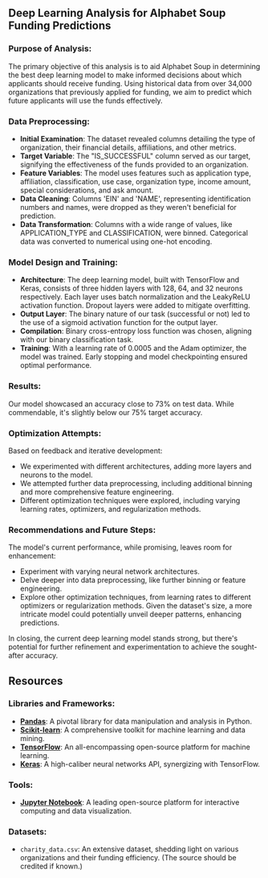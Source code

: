 ## Deep Learning Analysis for Alphabet Soup Funding Predictions

### Purpose of Analysis:
The primary objective of this analysis is to aid Alphabet Soup in determining the best deep learning model to make informed decisions about which applicants should receive funding. Using historical data from over 34,000 organizations that previously applied for funding, we aim to predict which future applicants will use the funds effectively.

### Data Preprocessing:
- **Initial Examination**: The dataset revealed columns detailing the type of organization, their financial details, affiliations, and other metrics.
- **Target Variable**: The "IS_SUCCESSFUL" column served as our target, signifying the effectiveness of the funds provided to an organization.
- **Feature Variables**: The model uses features such as application type, affiliation, classification, use case, organization type, income amount, special considerations, and ask amount.
- **Data Cleaning**: Columns 'EIN' and 'NAME', representing identification numbers and names, were dropped as they weren't beneficial for prediction.
- **Data Transformation**: Columns with a wide range of values, like APPLICATION_TYPE and CLASSIFICATION, were binned. Categorical data was converted to numerical using one-hot encoding.

### Model Design and Training:
- **Architecture**: The deep learning model, built with TensorFlow and Keras, consists of three hidden layers with 128, 64, and 32 neurons respectively. Each layer uses batch normalization and the LeakyReLU activation function. Dropout layers were added to mitigate overfitting.
- **Output Layer**: The binary nature of our task (successful or not) led to the use of a sigmoid activation function for the output layer.
- **Compilation**: Binary cross-entropy loss function was chosen, aligning with our binary classification task.
- **Training**: With a learning rate of 0.0005 and the Adam optimizer, the model was trained. Early stopping and model checkpointing ensured optimal performance.

### Results:
Our model showcased an accuracy close to 73% on test data. While commendable, it's slightly below our 75% target accuracy.

### Optimization Attempts:
Based on feedback and iterative development:
- We experimented with different architectures, adding more layers and neurons to the model.
- We attempted further data preprocessing, including additional binning and more comprehensive feature engineering.
- Different optimization techniques were explored, including varying learning rates, optimizers, and regularization methods.

### Recommendations and Future Steps:
The model's current performance, while promising, leaves room for enhancement:
- Experiment with varying neural network architectures.
- Delve deeper into data preprocessing, like further binning or feature engineering.
- Explore other optimization techniques, from learning rates to different optimizers or regularization methods.
Given the dataset's size, a more intricate model could potentially unveil deeper patterns, enhancing predictions.

In closing, the current deep learning model stands strong, but there's potential for further refinement and experimentation to achieve the sought-after accuracy.

## Resources

### Libraries and Frameworks:
- [**Pandas**](https://pandas.pydata.org/): A pivotal library for data manipulation and analysis in Python.
- [**Scikit-learn**](https://scikit-learn.org/stable/): A comprehensive toolkit for machine learning and data mining.
- [**TensorFlow**](https://www.tensorflow.org/): An all-encompassing open-source platform for machine learning.
- [**Keras**](https://keras.io/): A high-caliber neural networks API, synergizing with TensorFlow.

### Tools:
- [**Jupyter Notebook**](https://jupyter.org/): A leading open-source platform for interactive computing and data visualization.

### Datasets:
- `charity_data.csv`: An extensive dataset, shedding light on various organizations and their funding efficiency. (The source should be credited if known.)